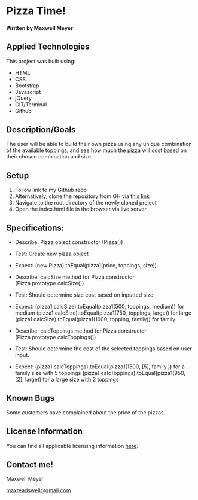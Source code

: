 # Pizza Time!

#### Written by Maxwell Meyer

## Applied Technologies

This project was built using:

- HTML
- CSS
- Bootstrap
- Javascript
- jQuery
- GIT/Terminal
- Github

## Description/Goals

The user will be able to build their own pizza using any unique combination of the available toppings, and see how much the pizza will cost based on their chosen combination and size.

## Setup

1. Follow link to my Github repo
2. Alternatively, clone the repository from GH via [this link]()
3. Navigate to the root directory of the newly cloned project
4. Open the index.html file in the browser via live server

## Specifications:

- Describe: Pizza object constructor (Pizza())
- Test: Create new pizza object
- Expect: (new Pizza).toEqual(pizza1(price, toppings, size)).

- Describe: calcSize method for Pizza constructor (Pizza.prototype.calcSize())
- Test: Should determine size cost based on inputted size
- Expect: (pizza1.calcSize).toEqual(pizza1(500, toppings, medium)) for medium
  (pizza1.calcSize).toEqual(pizza1(750, toppings, large)) for large
  (pizza1.calcSize).toEqual(pizza1(1000, topping, family)) for family

- Describe: calcToppings method for Pizza constructor (Pizza.prototype.calcToppings())
- Test: Should determine the cost of the selected toppings based on user input.
- Expect: (pizza1.calcToppings).toEqual(pizza1(1500, [5], family )) for a family size with 5 toppings
  (pizza1.calcToppings).toEqual(pizza1(950, [2], large)) for a large size with 2 toppings

## Known Bugs

Some customers have complained about the price of the pizzas.

## License Information

You can find all applicable licensing information [here](https://opensource.org/licenses/MIT).

## Contact me!

Maxwell Meyer

maxreadswell@gmail.com
